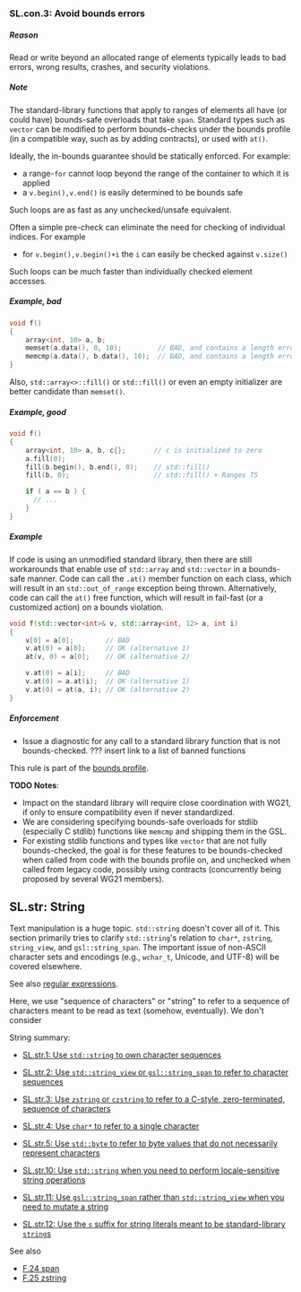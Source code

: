 ### <a name="Rsl-bounds"></a>SL.con.3: Avoid bounds errors

##### Reason

Read or write beyond an allocated range of elements typically leads to bad errors, wrong results, crashes, and security violations.

##### Note

The standard-library functions that apply to ranges of elements all have (or could have) bounds-safe overloads that take `span`.
Standard types such as `vector` can be modified to perform bounds-checks under the bounds profile (in a compatible way, such as by adding contracts), or used with `at()`.

Ideally, the in-bounds guarantee should be statically enforced.
For example:

* a range-`for` cannot loop beyond the range of the container to which it is applied
* a `v.begin(),v.end()` is easily determined to be bounds safe

Such loops are as fast as any unchecked/unsafe equivalent.

Often a simple pre-check can eliminate the need for checking of individual indices.
For example

* for `v.begin(),v.begin()+i` the `i` can easily be checked against `v.size()`

Such loops can be much faster than individually checked element accesses.

##### Example, bad

```cpp
void f()
{
    array<int, 10> a, b;
    memset(a.data(), 0, 10);         // BAD, and contains a length error (length = 10 * sizeof(int))
    memcmp(a.data(), b.data(), 10);  // BAD, and contains a length error (length = 10 * sizeof(int))
}

```
Also, `std::array<>::fill()` or `std::fill()` or even an empty initializer are better candidate than `memset()`.

##### Example, good

```cpp
void f()
{
    array<int, 10> a, b, c{};       // c is initialized to zero
    a.fill(0);
    fill(b.begin(), b.end(), 0);    // std::fill()
    fill(b, 0);                     // std::fill() + Ranges TS

    if ( a == b ) {
      // ...
    }
}

```
##### Example

If code is using an unmodified standard library, then there are still workarounds that enable use of `std::array` and `std::vector` in a bounds-safe manner. Code can call the `.at()` member function on each class, which will result in an `std::out_of_range` exception being thrown. Alternatively, code can call the `at()` free function, which will result in fail-fast (or a customized action) on a bounds violation.

```cpp
void f(std::vector<int>& v, std::array<int, 12> a, int i)
{
    v[0] = a[0];        // BAD
    v.at(0) = a[0];     // OK (alternative 1)
    at(v, 0) = a[0];    // OK (alternative 2)

    v.at(0) = a[i];     // BAD
    v.at(0) = a.at(i);  // OK (alternative 1)
    v.at(0) = at(a, i); // OK (alternative 2)
}

```
##### Enforcement

* Issue a diagnostic for any call to a standard library function that is not bounds-checked.
??? insert link to a list of banned functions

This rule is part of the [bounds profile](I-22-Profiles.md#SS-bounds).

**TODO Notes**:

* Impact on the standard library will require close coordination with WG21, if only to ensure compatibility even if never standardized.
* We are considering specifying bounds-safe overloads for stdlib (especially C stdlib) functions like `memcmp` and shipping them in the GSL.
* For existing stdlib functions and types like `vector` that are not fully bounds-checked, the goal is for these features to be bounds-checked when called from code with the bounds profile on, and unchecked when called from legacy code, possibly using contracts (concurrently being proposed by several WG21 members).



## <a name="SS-string"></a>SL.str: String

Text manipulation is a huge topic.
`std::string` doesn't cover all of it.
This section primarily tries to clarify `std::string`'s relation to `char*`, `zstring`, `string_view`, and `gsl::string_span`.
The important issue of non-ASCII character sets and encodings (e.g., `wchar_t`, Unicode, and UTF-8) will be covered elsewhere.

See also [regular expressions](I-18-The%20Standard%20Library-SL.io.050.md#SS-regex).

Here, we use "sequence of characters" or "string" to refer to a sequence of characters meant to be read as text (somehow, eventually).
We don't consider

String summary:

* [SL.str.1: Use `std::string` to own character sequences](I-18-The%20Standard%20Library-SL.str.001.md#Rstr-string)
* [SL.str.2: Use `std::string_view` or `gsl::string_span` to refer to character sequences](I-18-The%20Standard%20Library-SL.str.002.md#Rstr-view)
* [SL.str.3: Use `zstring` or `czstring` to refer to a C-style, zero-terminated, sequence of characters](I-18-The%20Standard%20Library-SL.str.003.md#Rstr-zstring)
* [SL.str.4: Use `char*` to refer to a single character](I-18-The%20Standard%20Library-SL.str.004.md#Rstr-char*)
* [SL.str.5: Use `std::byte` to refer to byte values that do not necessarily represent characters](I-18-The%20Standard%20Library-SL.str.005.md#Rstr-byte)

* [SL.str.10: Use `std::string` when you need to perform locale-sensitive string operations](I-18-The%20Standard%20Library-SL.str.010.md#Rstr-locale)
* [SL.str.11: Use `gsl::string_span` rather than `std::string_view` when you need to mutate a string](I-18-The%20Standard%20Library-SL.str.011.md#Rstr-span)
* [SL.str.12: Use the `s` suffix for string literals meant to be standard-library `string`s](I-18-The%20Standard%20Library-SL.str.012.md#Rstr-s)

See also

* [F.24 span](I-05-Functions-F.024.md#Rf-range)
* [F.25 zstring](I-05-Functions-F.025.md#Rf-zstring)


